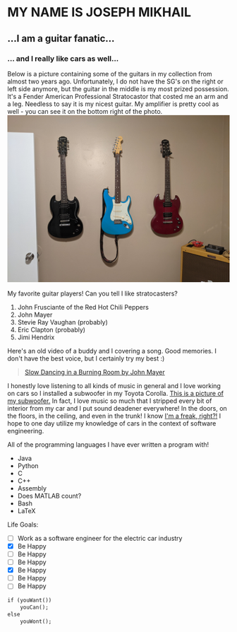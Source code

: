 # MY NAME IS JOSEPH MIKHAIL
## ...I am a guitar fanatic...
### ... and I really like cars as well...

Below is a picture containing some of the guitars in my collection from almost two years ago. Unfortunately, I do not have the SG's on the right or left side anymore, but the guitar in the middle is my most prized possession. It's a Fender American Professional Stratocastor that costed me an arm and a leg. Needless to say it is my nicest guitar. My amplifier is pretty cool as well - you can see it on the bottom right of the photo.
![This is a picture of some of my guitars.](PXL_20210113_032003358.MP.jpg)

My favorite guitar players! Can you tell I like stratocasters?
1. John Frusciante of the Red Hot Chili Peppers
2. John Mayer
3. Stevie Ray Vaughan (probably)
4. Eric Clapton (probably)
5. Jimi Hendrix

Here's an old video of a buddy and I covering a song. Good memories. I don't have the best voice, but I certainly try my best :)
> [Slow Dancing in a Burning Room by John Mayer](https://www.youtube.com/watch?v=Ik5fC3GvDvk)

I honestly love listening to all kinds of music in general and I love working on cars so I installed a subwoofer in my Toyota Corolla.
[This is a picture of my subwoofer.](/PXL_20210901_002922741.jpg) In fact, I love music so much that I stripped every bit of interior from my car and I put sound deadener everywhere! In the doors, on the floors, in the ceiling, and even in the trunk! I know [I'm a freak, right?!](/PXL_20220615_223608011.MP.jpg) I hope to one day utilize my knowledge of cars in the context of software engineering.

All of the programming languages I have ever written a program with!
* Java
* Python
* C
* C++
* Assembly
* Does MATLAB count?
* Bash
* LaTeX

Life Goals:
- [ ] Work as a software engineer for the electric car industry
- [x] Be Happy
- [ ] Be Happy
- [ ] Be Happy
- [x] Be Happy
- [ ] Be Happy
- [ ] Be Happy

```
if (youWant())
    youCan();
else
    youWont();
```